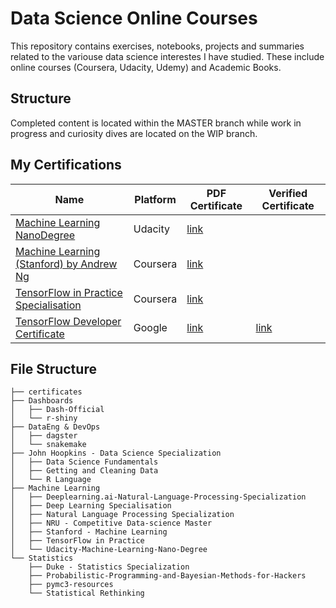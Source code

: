 # Data Science Online Courses
This repository contains exercises, notebooks, projects and summaries related to the variouse data science interestes I have studied. These include online courses (Coursera, Udacity, Udemy) and Academic Books.  

## Structure

Completed content is located within the MASTER branch while work in progress and curiosity dives are located on the WIP branch.

## My Certifications

| Name                          | Platform                                     | PDF Certificate| Verified Certificate |
| -----------------------------| ---------------------------------------- | ---------------------------------------- | ---------------------------------------- |
| [Machine Learning NanoDegree](https://confirm.udacity.com/UUGTVXD)                                                    | Udacity | [link](https://github.com/JeroenSchmidt/data-science-moocs/blob/master/certificates/udacity_ml_nanodegree.pdf)| |
| [Machine Learning (Stanford) by Andrew Ng](https://www.coursera.org/account/accomplishments/records/MFHF66KNE5GH)     | Coursera | [link](https://github.com/JeroenSchmidt/data-science-moocs/blob/master/certificates/Coursera%20MFHF66KNE5GH.pdf)| |
| [TensorFlow in Practice Specialisation](https://www.coursera.org/account/accomplishments/specialization/SDAQSU39GE3M) | Coursera | [link](https://github.com/JeroenSchmidt/data-science-moocs/blob/master/certificates/Coursera%20SDAQSU39GE3M.pdf)| |
| [TensorFlow Developer Certificate](https://www.coursera.org/account/accomplishments/specialization/SDAQSU39GE3M) | Google | [link](https://github.com/JeroenSchmidt/data-science-moocs/blob/master/certificates/TF-Certified-Developer2020.pdf)| [link](https://www.credential.net/047a0316-7428-459c-beb2-e3465d2148ea) |

## File Structure

```
├── certificates
├── Dashboards
│   ├── Dash-Official
│   └── r-shiny
├── DataEng & DevOps
│   ├── dagster
│   └── snakemake
├── John Hoopkins - Data Science Specialization
│   ├── Data Science Fundamentals
│   ├── Getting and Cleaning Data
│   └── R Language
├── Machine Learning
│   ├── Deeplearning.ai-Natural-Language-Processing-Specialization
│   ├── Deep Learning Specialisation
│   ├── Natural Language Processing Specialization
│   ├── NRU - Competitive Data-science Master
│   ├── Stanford - Machine Learning
│   ├── TensorFlow in Practice
│   └── Udacity-Machine-Learning-Nano-Degree
└── Statistics
    ├── Duke - Statistics Specialization
    ├── Probabilistic-Programming-and-Bayesian-Methods-for-Hackers
    ├── pymc3-resources
    └── Statistical Rethinking
```

